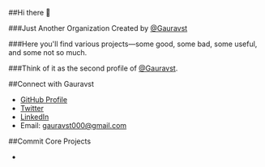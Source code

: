 ##Hi there 👋

###Just Another Organization Created by [@Gauravst](https://github.com/Gauravst)

###Here you'll find various projects—some good, some bad, some useful, and some not so much.

###Think of it as the second profile of [@Gauravst](https://github.com/Gauravst).

##Connect with Gauravst

- [GitHub Profile](https://github.com/Gauravst)
- [Twitter](https://x.com/Commit_Core)
- [LinkedIn](https://www.linkedin.com/in/gauravsinghtangariya/)
- Email: gauravst000@gmail.com

##Commit Core Projects

-


